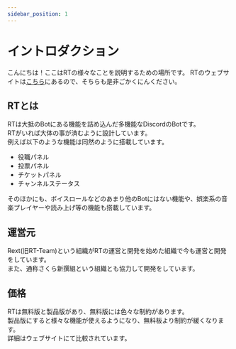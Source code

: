 ```yaml
---
sidebar_position: 1
---
```


# イントロダクション
こんにちは！ここはRTの様々なことを説明するための場所です。 RTのウェブサイトは[こちら](https://rt.rext.dev/)にあるので、そちらも是非ごかくにんください。

## RTとは
RTは大抵のBotにある機能を詰め込んだ多機能なDiscordのBotです。  
RTがいれば大体の事が済むように設計しています。  
例えば以下のような機能は同然のように搭載しています。

- 役職パネル
- 投票パネル
- チケットパネル
- チャンネルステータス

そのほかにも、ボイスロールなどのあまり他のBotにはない機能や、娯楽系の音楽プレイヤーや読み上げ等の機能も搭載しています。

## 運営元
Rext(旧RT-Team)という組織がRTの運営と開発を始めた組織で今も運営と開発をしています。  
また、通称さくら新撰組という組織とも協力して開発をしています。

## 価格
RTは無料版と製品版があり、無料版には色々な制約があります。  
製品版にすると様々な機能が使えるようになり、無料板より制約が緩くなります。  
詳細はウェブサイトにて比較されています。